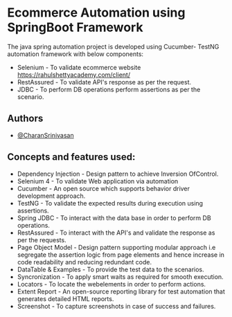 
# Ecommerce Automation using SpringBoot Framework

The java spring automation project is developed using Cucumber- TestNG automation framework with below components:
 - Selenium - To validate ecommerce website https://rahulshettyacademy.com/client/
 - RestAssured - To validate API's response as per the request.
 - JDBC - To perform DB operations perform assertions as per the scenario.
 



## Authors

- [@CharanSrinivasan](https://github.com/CharanS704)


## Concepts and features used:

- Dependency Injection - Design pattern to achieve Inversion OfControl.
- Selenium 4 - To validate Web application via automation
- Cucumber - An open source which supports behavior driver development approach. 
- TestNG - To validate the expected results during execution using assertions.
 - Spring JDBC - To interact with the data base in order to perform DB operations.
 - RestAssured - To interact with the API's and validate the response as per the requests.
- Page Object Model - Design pattern supporting modular approach i.e segregate the assertion logic from page elements and hence increase in code readability and reducing redundant code.
- DataTable & Examples - To provide the test data to the scenarios.
- Syncronization - To apply smart waits as required for smooth execution.
- Locators - To locate the webelements in order to perform actions.
- Extent Report - An open-source reporting library for test automation that generates detailed HTML reports.
- Screenshot - To capture screenshots in case of success and failures.
